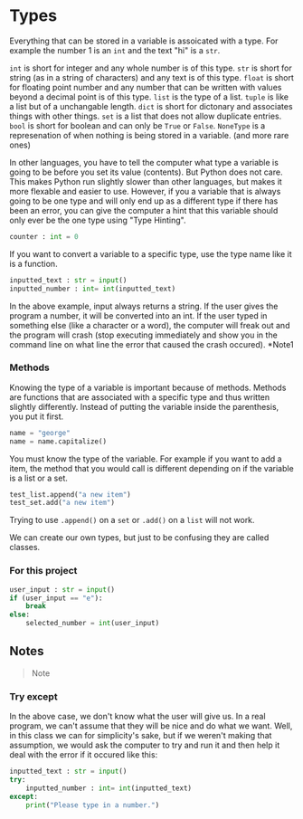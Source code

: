 # Types

Everything that can be stored in a variable is assoicated with a type. For example the number 1 is an `int` and the text "hi" is a `str`.

`int` is short for integer and any whole number is of this type.
`str` is short for string (as in a string of characters) and any text is of this type.
`float` is short for floating point number and any number that can be written with values beyond a decimal point is of this type.
`list` is the type of a list.
`tuple` is like a list but of a unchangable length.
`dict` is short for dictonary and associates things with other things.
`set` is a list that does not allow duplicate entries.
`bool` is short for boolean and can only be `True` or `False`.
`NoneType` is a represenation of when nothing is being stored in a variable.
(and more rare ones)

In other languages, you have to tell the computer what type a variable is going to be before you set its value (contents). But Python does not care. This makes Python run slightly slower than other languages, but makes it more flexable and easier to use. However, if you a variable that is always going to be one type and will only end up as a different type if there has been an error, you can give the computer a hint that this variable should only ever be the one type using "Type Hinting".

```python
counter : int = 0
```

If you want to convert a variable to a specific type, use the type name like it is a function.

```python
inputted_text : str = input()
inputted_number : int= int(inputted_text)
```

In the above example, input always returns a string. If the user gives the program a number, it will be converted into an int. If the user typed in something else (like a character or a word), the computer will freak out and the program will crash (stop executing immediately and show you in the command line on what line the error that caused the crash occured). *Note1

### Methods

Knowing the type of a variable is important because of methods. Methods are functions that are associated with a specific type and thus written slightly differently. Instead of putting the variable inside the parenthesis, you put it first.

```python
name = "george"
name = name.capitalize()
```

You must know the type of the variable. For example if you want to add a item, the method that you would call is different depending on if the variable is a list or a set.

```python
test_list.append("a new item")
test_set.add("a new item")
```

Trying to use `.append()` on a `set` or `.add()` on a `list` will not work.



We can create our own types, but just to be confusing they are called classes.

### For this project

```python
user_input : str = input()
if (user_input == "e"):
    break
else:
    selected_number = int(user_input)
```


## Notes

> Note

### Try except

In the above case, we don't know what the user will give us. In a real program, we can't assume that they will be nice and do what we want. Well, in this class we can for simplicity's sake, but if we weren't making that assumption, we would ask the computer to try and run it and then help it deal with the error if it occured like this:

```python
inputted_text : str = input()
try:
    inputted_number : int= int(inputted_text)
except:
    print("Please type in a number.")
```
